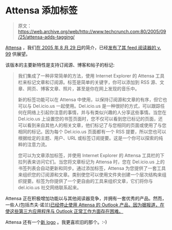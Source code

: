# Attensa 添加标签 

> 原文：<https://web.archive.org/web/http://www.techcrunch.com:80/2005/09/25/attensa-adds-tagging/>

 [Attensa](https://web.archive.org/web/20230213070355/http://www.attensa.com/) ，我们[在 2005 年 8 月 29 日](https://web.archive.org/web/20230213070355/https://techcrunch.com/2005/08/29/attensa-the-smart-rss-reader/)的简介，已经[发布了其 feed 阅读器的 v. 99](https://web.archive.org/web/20230213070355/http://attensa.typepad.com/attensa/2005/09/attensa_for_out.html) 供展望。

该版本的主要新特性是支持订阅源、博客和帖子的标记:

> 我们集成了一种非常简单的方法，使用 Internet Explorer 的 Attensa 工具栏来标记文章和订阅源。标签是简单的关键字，你可以添加到 RSS 源、文章、网页、博客文章、照片，甚至是你在网上发现的音乐中。
> 
> 新的标签功能可以在 Attensa 中使用，以保持订阅源和文章的有序，但它也可以与 Del.icio.us 一起使用。Del.icio.us 是一种很好的方式，可以跟踪任何在网络上引起你注意的事情，并与有类似兴趣的人分享这些事情。当您在 Del.icio.us 上设置您的书签页面时，您不仅可以看到您已标记的页面，还可以看到来自其他人的相关文章，他们标记了与您相同的页面或使用了与您相同的标记。因为每个 Del.icio.us 页面都有一个 RSS 提要，所以您也可以根据给定的主题、用户、URL 或标签订阅提要。这是一个你可以探索的纯粹的注意力流。
> 
> 您可以为文章添加标签，并使用 Internet Explorer 的 Attensa 工具栏的下拉列表来访问它们。当您将文章标记为 Attensa 时，您在 Del.icio.us 上的书签列表会自动更新和同步。通过添加标签，Attensa 为您提供了一套工具来组织您的订阅源和文章。类别使您可以使用文件夹创建一个层次结构来组织提要。标签为你提供了一个更自由的工具来组织文章，它们将你与 del.icio.us 社交网络联系起来。

Attensa 正在积极增加功能以与其他阅读器竞争，并拥有一套优秀的产品。然而，一些人(包括杰夫·诺兰[)已经停止使用 Attensa 的 Outlook 产品，因为据报道，在使这些第三方应用程序与 Outlook 正常工作方面存在困难。](https://web.archive.org/web/20230213070355/http://sapventures.typepad.com/main/2005/09/attensa_update.html)

Attensa 还有一个[新 logo](https://web.archive.org/web/20230213070355/http://www.attensa.com/logo.jpg) 。我更喜欢旧的那个。:-)